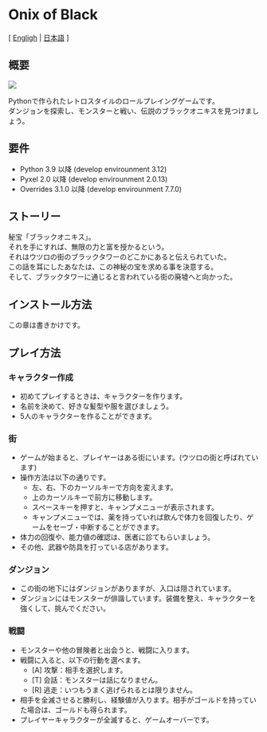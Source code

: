 # Onix of Black

[ [Engligh](README.md) | [日本語](README.ja.md) ]

## 概要

<img src="images/OnyxOfBlack_logo.png">

Pythonで作られたレトロスタイルのロールプレイングゲームです。  
ダンジョンを探索し、モンスターと戦い、伝説のブラックオニキスを見つけましょう。  

## 要件

- Python 3.9 以降 (develop envirounment 3.12)
- Pyxel 2.0 以降 (develop envirounment 2.0.13)
- Overrides 3.1.0 以降 (develop envirounment 7.7.0)

## ストーリー

秘宝「ブラックオニキス」。  
それを手にすれば、無限の力と富を授かるという。  
それはウツロの街のブラックタワーのどこかにあると伝えられていた。  
この話を耳にしたあなたは、この神秘の宝を求める事を決意する。  
そして、ブラックタワーに通じると言われている街の廃墟へと向かった。  

## インストール方法

この章は書きかけです。

## プレイ方法

### キャラクター作成

- 初めてプレイするときは、キャラクターを作ります。
- 名前を決めて、好きな髪型や服を選びましょう。
- 5人のキャラクターを作ることができます。

### 街

- ゲームが始まると、プレイヤーはある街にいます。(ウツロの街と呼ばれています)
- 操作方法は以下の通りです。
    - 左、右、下のカーソルキーで方向を変えます。
    - 上のカーソルキーで前方に移動します。
    - スペースキーを押すと、キャンプメニューが表示されます。
    - キャンプメニューでは、薬を持っていれば飲んで体力を回復したり、ゲームをセーブ・中断することができます。
- 体力の回復や、能力値の確認は、医者に診てもらいましょう。
- その他、武器や防具を打っている店があります。

### ダンジョン

- この街の地下にはダンジョンがありますが、入口は隠されています。
- ダンジョンにはモンスターが俳諧しています。装備を整え、キャラクターを強くして、挑んでください。

### 戦闘

- モンスターや他の冒険者と出会うと、戦闘に入ります。
- 戦闘に入ると、以下の行動を選べます。
    - [A] 攻撃：相手を選択します。
    - [T] 会話：モンスターは話になりません。
    - [R] 逃走：いつもうまく逃げられるとは限りません。
- 相手を全滅させると勝利し、経験値が入ります。相手がゴールドを持っていた場合は、ゴールドも得られます。
- プレイヤーキャラクターが全滅すると、ゲームオーバーです。

